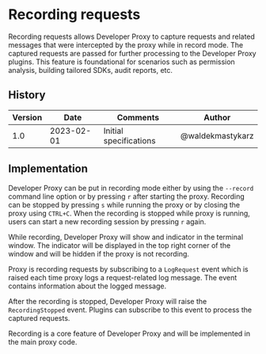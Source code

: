 # Recording requests

Recording requests allows Developer Proxy to capture requests and related messages that were intercepted by the proxy while in record mode. The captured requests are passed for further processing to the Developer Proxy plugins. This feature is foundational for scenarios such as permission analysis, building tailored SDKs, audit reports, etc.

## History

| Version | Date | Comments | Author |
| ------- | ---- | -------- | ------ |
| 1.0 | 2023-02-01 | Initial specifications | @waldekmastykarz |

## Implementation

Developer Proxy can be put in recording mode either by using the `--record` command line option or by pressing `r` after starting the proxy. Recording can be stopped by pressing `s` while running the proxy or by closing the proxy using `CTRL+C`. When the recording is stopped while proxy is running, users can start a new recording session by pressing `r` again.

While recording, Developer Proxy will show and indicator in the terminal window. The indicator will be displayed in the top right corner of the window and will be hidden if the proxy is not recording.

Proxy is recording requests by subscribing to a `LogRequest` event which is raised each time proxy logs a request-related log message. The event contains information about the logged message.

After the recording is stopped, Developer Proxy will raise the `RecordingStopped` event. Plugins can subscribe to this event to process the captured requests.

Recording is a core feature of Developer Proxy and will be implemented in the main proxy code.
